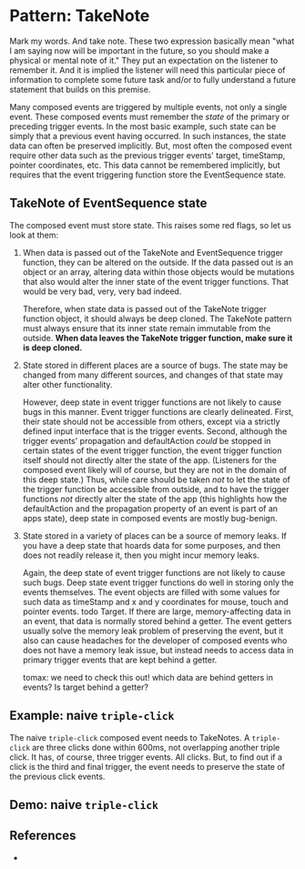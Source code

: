 # Pattern: TakeNote

Mark my words. And take note. These two expression basically mean "what I am saying now will 
be important in the future, so you should make a physical or mental note of it." 
They put an expectation on the listener to remember it. 
And it is implied the listener will need this particular piece of information to complete some
future task and/or to fully understand a future statement that builds on this premise.

Many composed events are triggered by multiple events, not only a single event. 
These composed events must remember the *state* of the primary or preceding trigger events.
In the most basic example, such state can be simply that a previous event having occurred. 
In such instances, the state data can often be preserved implicitly.
But, most often the composed event require other data such as the previous trigger events' target, 
timeStamp, pointer coordinates, etc. This data cannot be remembered implicitly, but 
requires that the event triggering function store the EventSequence state.

## TakeNote of EventSequence state

The composed event must store state. 
This raises some red flags, so let us look at them:

1. When data is passed out of the TakeNote and EventSequence trigger function, 
   they can be altered on the outside. If the data passed out is an object or an array, 
   altering data within those objects would be mutations that also would alter the inner state
   of the event trigger functions. That would be very bad, very, very bad indeed.
   
   Therefore, when state data is passed out of the TakeNote trigger function object, 
   it should always be deep cloned. The TakeNote pattern must always ensure that its inner state
   remain immutable from the outside.
   **When data leaves the TakeNote trigger function, make sure it is deep cloned.**
   
2. State stored in different places are a source of bugs. 
   The state may be changed from many different sources, and 
   changes of that state may alter other functionality.
   
   However, deep state in event trigger functions are not likely to cause bugs in this manner.
   Event trigger functions are clearly delineated.
   First, their state should not be accessible from others,
   except via a strictly defined input interface that is the trigger events.
   Second, although the trigger events' propagation and defaultAction *could* be stopped in certain 
   states of the event trigger function, the event trigger function itself should not directly alter the
   state of the app. (Listeners for the composed event likely will of course, but they are not in the 
   domain of this deep state.)
   Thus, while care should be taken *not* to let the state of the trigger function be accessible 
   from outside, and to have the trigger functions *not* directly alter the state of the app
   (this highlights how the defaultAction and the propagation property of an event is part of an apps state),
   deep state in composed events are mostly bug-benign.
  
3. State stored in a variety of places can be a source of memory leaks.
   If you have a deep state that hoards data for some purposes, and 
   then does not readily release it, then you might incur memory leaks.
   
   Again, the deep state of event trigger functions are not likely to cause such bugs.
   Deep state event trigger functions do well in storing only the events themselves.
   The event objects are filled with some values for such data as timeStamp and x and y coordinates 
   for mouse, touch and pointer events. todo Target. If there are large, memory-affecting data
   in an event, that data is normally stored behind a getter.
   The event getters usually solve the memory leak problem of preserving the event, but 
   it also can cause headaches for the developer of composed events who does not have a memory leak issue,
   but instead needs to access data in primary trigger events that are kept behind a getter.
   
   tomax: we need to check this out! which data are behind getters in events? Is target behind a getter?


## Example: naive `triple-click`

The naive `triple-click` composed event needs to TakeNotes. 
A `triple-click` are three clicks done within 600ms, not overlapping another triple click.
It has, of course, three trigger events. All clicks. But, to find out if a click is the third 
and final trigger, the event needs to preserve the state of the previous click events.

<pretty-printer href="./demo/triple-click-TakeNote.js"></pretty-printer>

## Demo: naive `triple-click`

<!--<script async src="//jsfiddle.net/orstavik/4s5kevd7/8/embed/result,html/"></script>-->

<code-demo src="./demo/triple-click-TakeNote.html"></code-demo>

## References

 * 

<script src="https://cdn.jsdelivr.net/npm/joievents@1.0.0/src/webcomps/PrettyPrinter.js"></script>
<script src="https://cdn.jsdelivr.net/npm/joievents@1.0.13/src/webcomps/CodeDemo.js"></script>
